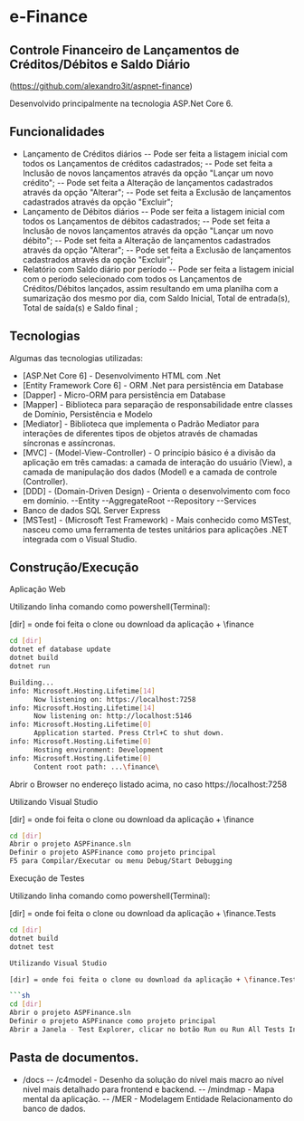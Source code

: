 # e-Finance
## Controle Financeiro de Lançamentos de Créditos/Débitos e Saldo Diário

(https://github.com/alexandro3it/aspnet-finance)

Desenvolvido principalmente na tecnologia ASP.Net Core 6.

## Funcionalidades

- Lançamento de Créditos diários
-- Pode ser feita a listagem inicial com todos os Lançamentos de créditos cadastrados;
-- Pode set feita a Inclusão de novos lançamentos através da opção "Lançar um novo crédito";
-- Pode set feita a Alteração de lançamentos cadastrados através da opção "Alterar";
-- Pode set feita a Exclusão de lançamentos cadastrados através da opção "Excluir";
- Lançamento de Débitos diários
-- Pode ser feita a listagem inicial com todos os Lançamentos de débitos cadastrados;
-- Pode set feita a Inclusão de novos lançamentos através da opção "Lançar um novo débito";
-- Pode set feita a Alteração de lançamentos cadastrados através da opção "Alterar";
-- Pode set feita a Exclusão de lançamentos cadastrados através da opção "Excluir";
- Relatório com Saldo diário por período
-- Pode ser feita a listagem inicial com o período selecionado com todos os Lançamentos de Créditos/Débitos lançados, assim resultando em uma planilha com a sumarização dos mesmo por dia, com Saldo Inicial, Total de entrada(s), Total de saída(s) e Saldo final ;


## Tecnologias

Algumas das tecnologias utilizadas:

- [ASP.Net Core 6] - Desenvolvimento HTML com .Net
- [Entity Framework Core 6] - ORM .Net para persistência em Database
- [Dapper] - Micro-ORM para persistência em Database
- [Mapper] - Biblioteca para separação de responsabilidade entre classes de Domínio, Persistência e Modelo
- [Mediator] - Biblioteca que implementa o Padrão Mediator para interações de diferentes tipos de objetos através de chamadas síncronas e assíncronas.
- [MVC] - (Model-View-Controller) - O princípio básico é a divisão da aplicação em três camadas: a camada de interação do usuário (View), a camada de manipulação dos dados (Model) e a camada de controle (Controller).
- [DDD] - (Domain-Driven Design) - Orienta o desenvolvimento com foco em domínio.
--Entity
--AggregateRoot
--Repository
--Services
- Banco de dados SQL Server Express
- [MSTest] - (Microsoft Test Framework) - Mais conhecido como MSTest, nasceu como uma ferramenta de testes unitários para aplicações .NET integrada com o Visual Studio.

## Construção/Execução

Aplicação Web

Utilizando linha comando como powershell(Terminal):

[dir] = onde foi feita o clone ou download da aplicação + \finance

```sh
cd [dir]
dotnet ef database update
dotnet build
dotnet run

Building...
info: Microsoft.Hosting.Lifetime[14]
      Now listening on: https://localhost:7258
info: Microsoft.Hosting.Lifetime[14]
      Now listening on: http://localhost:5146
info: Microsoft.Hosting.Lifetime[0]
      Application started. Press Ctrl+C to shut down.
info: Microsoft.Hosting.Lifetime[0]
      Hosting environment: Development
info: Microsoft.Hosting.Lifetime[0]
      Content root path: ...\finance\
```

Abrir o Browser no endereço  listado acima, no caso https://localhost:7258

Utilizando Visual Studio

[dir] = onde foi feita o clone ou download da aplicação + \finance

```sh
cd [dir]
Abrir o projeto ASPFinance.sln
Definir o projeto ASPFinance como projeto principal 
F5 para Compilar/Executar ou menu Debug/Start Debugging
```

Execução de Testes

Utilizando linha comando como powershell(Terminal):

[dir] = onde foi feita o clone ou download da aplicação + \finance.Tests

```sh
cd [dir]
dotnet build
dotnet test

Utilizando Visual Studio

[dir] = onde foi feita o clone ou download da aplicação + \finance.Tests

```sh
cd [dir]
Abrir o projeto ASPFinance.sln
Definir o projeto ASPFinance como projeto principal
Abrir a Janela - Test Explorer, clicar no botão Run ou Run All Tests In View
```

## Pasta de documentos.

- /docs
-- /c4model - Desenho da solução do nível mais macro ao nível nivel mais detalhado para frontend e backend.
-- /mindmap - Mapa mental da aplicação.
-- /MER - Modelagem Entidade Relacionamento do banco de dados.


[//]: # (These are reference links used in the body of this note and get stripped out when the markdown processor does its job. There is no need to format nicely because it shouldn't be seen. Thanks SO - http://stackoverflow.com/questions/4823468/store-comments-in-markdown-syntax)

   [alexandro-ribeiro]: <https://github.com/alexandro3it>

